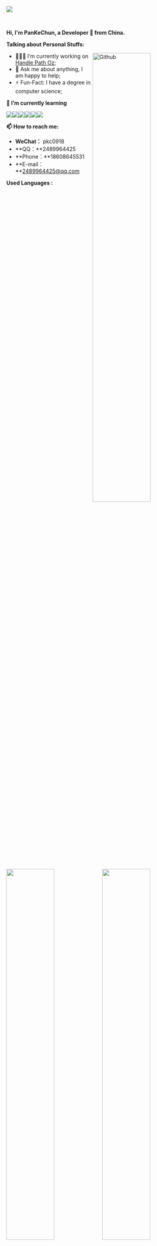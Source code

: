 <!-- Your title -->

![](C:\Users\Lenovo\Desktop\name.png)

&nbsp;

**Hi, I'm  PanKeChun, a Developer 🚀 from China.**

<!-- Talking about you -->
**Talking about Personal Stuffs:**

<!-- Any image aligned to the right. Beware the width -->
<img width="55%" align="right" alt="Github" src="C:\Users\Lenovo\Desktop\git-header.svg" />

- 👨🏽‍💻 I’m currently working on [Handle Path Oz](https://github.com/pkc918/data_structures_and_algorithms);
- 💬 Ask me about anything, I am happy to help;
- ⚡️ Fun-Fact: I have a degree in computer science;

**🌱 I’m currently learning**

<code><img src="https://img.shields.io/badge/typescript-black.svg?style=for-the-badge&logo=typescript"/></code><code><img src="https://img.shields.io/badge/-JavaScript-black?style=for-the-badge&logo=JavaScript"/></code><code><img src="https://img.shields.io/badge/-Go-black?style=for-the-badge&logo=go"/></code><code><img src="https://img.shields.io/badge/node.js-black?style=for-the-badge&logo=node.js"/></code><code><img src="https://img.shields.io/badge/react-black.svg?style=for-the-badge&logo=react"/></code><code><img src="https://img.shields.io/badge/vuejs-black.svg?style=for-the-badge&logo=vuedotjs"/></code>

**📫 How to reach me:**

- **WeChat：** pkc0918
- **QQ：**2489964425
- **Phone：**18608645531
- **E-mail：**2489964425@qq.com

**Used Languages :** 

<img align="center" width="50%" src="https://github-readme-stats.vercel.app/api/top-langs/?username=pkc918&layout=compact&theme=buefy&hide_border=true" alt="" /><img align="center" width="50%"  src="https://github-readme-stats.vercel.app/api?username=pkc918&show_icons=true&theme=buefy&hide_border=true" alt="" /> 


